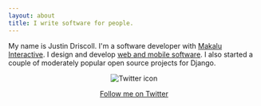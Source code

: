 ```yaml
---
layout: about
title: I write software for people.
---
```


My name is Justin Driscoll. I'm a software developer with [Makalu Interactive](http://makaluinc.com). I design and develop [web and mobile software](http://github.com/jdriscoll). I also started a couple of moderately popular open source projects for Django.

<div style="text-align:center;">
	<img src="https://si0.twimg.com/images/dev/cms/intents/bird/bird_black/bird_32_black.png" alt="Twitter icon">
	<p><a href="http://twitter.com/jdriscoll">Follow me on Twitter</a></p>
</div>
